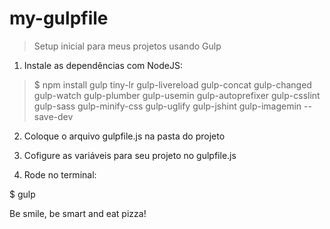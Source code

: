 # my-gulpfile
> Setup inicial para meus projetos usando Gulp

1. Instale as dependências com NodeJS:

> $ npm install gulp tiny-lr gulp-livereload gulp-concat gulp-changed gulp-watch gulp-plumber gulp-usemin gulp-autoprefixer gulp-csslint gulp-sass gulp-minify-css gulp-uglify gulp-jshint gulp-imagemin --save-dev

2. Coloque o arquivo gulpfile.js na pasta do projeto

3. Cofigure as variáveis para seu projeto no gulpfile.js

3. Rode no terminal:

$ gulp

Be smile, be smart and eat pizza!  

